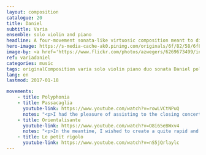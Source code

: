 ```yaml
---
layout: composition
catalogue: 20
title: Daniel
subtitle: Varia
ensemble: solo violin and piano
headline: A four-movement sonata-like virtuosic composition meant to display the talent of my friend.
hero-image: https://s-media-cache-ak0.pinimg.com/originals/6f/82/58/6f825879ddd5148bb2accad671e1879d.jpg
image-by: <a href='https://www.flickr.com/photos/azwegers/6269673499/in/photolist-ay2HuX-aopSF1-g6bAbS-bRCqxz-GYC1nP-aopP9w-Q58cn-aon6TV-aoptyG-aomGaB-hsyYse-aon4Gz-aon3fc-aoptgh-aopRmS-2zJbQH-aon56i-aopwoy-qai3nA-diajow-ba5cGp-ba5dc2-cpv13h-dmsJmd-p16Kmv-jFE552-4QHQAV-qBcHVC-qsYqA8-ep3RbJ-r2fCAC-dhidnm-4vUhMx-dmsJhs-2P8VaQ-p3QSrz-BnvYg-oHAWZi-6Enty8-4gFTZ5-jFDhsT-oHBCor-dYFXM4-dS6az5-oHBaPh-caGBuL-4YQXHj-oHBCfR-aopPud-aomTap' target='_new'>Udaipur, Dharohar, ghoomar dance</a> by Arian Zwegers
ref: variadaniel
categories: music
tags: originalComposition varia solo violin piano duo sonata Daniel polyphonia passacaglia chaconne
lang: en
lastmod: 2017-01-18

movements:
    - title: Polyphonia
    - title: Passacaglia
      youtube-link: https://www.youtube.com/watch?v=rowLVCtNPuQ
      notes: "<p>I had the pleasure of assisting to the closing concert of the String Quartet Academy of McGill with the Dastoor family. That happened the 26 and 27th of August 2011, very precisely. My friend Daniel Dastoor studied at McGill at that time, and for that reason, with assisted the concert freely. As we discussed during the intermission, we mentioned the Chaconne by J. S. Bach (with which Daniel had already won a contest), and he told me: You should also compose a chaconne for solo violin, exactly like Bach s: super long and super difficult. You should really compose one! I kept that in mind.</p><p>I put myself to work later on, and created lines which did not at all displease me. However, the bass soon became a stumbling block, and I stopped from fear of having to start all over.</p>"
    - title: Orientalisante
      youtube-link: https://www.youtube.com/watch?v=O8i65eBWxv4
      notes: "<p>In the meantime, I wished to create a quite rapid and catchy melody, but which was not too difficult. I realised the need for that sort of simple and comprehensible piece more and more since Grandpa Labrecque asked me to play violin during our visits at his place. I took out a flute movement in that goal—it had originally been planned as a movement of a concerto—and fixed and improved it.</p>"
    - title: Le petit rigolo
      youtube-link: https://www.youtube.com/watch?v=nS5jQrlaylc
---
```


